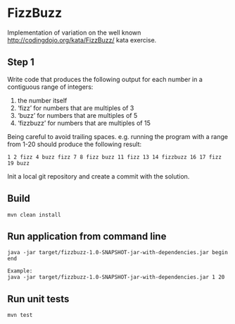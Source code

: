# FizzBuzz
Implementation of variation on the well known http://codingdojo.org/kata/FizzBuzz/ kata exercise.

## Step 1

Write code that produces the following output for each number in a contiguous range of integers:

1. the number itself
2. ‘fizz’ for numbers that are multiples of 3
3. ‘buzz’ for numbers that are multiples of 5
4. ‘fizzbuzz’ for numbers that are multiples of 15

Being careful to avoid trailing spaces.
e.g. running the program with a range from 1-20 should produce the following result:
```
1 2 fizz 4 buzz fizz 7 8 fizz buzz 11 fizz 13 14 fizzbuzz 16 17 fizz 19 buzz
```

Init a local git repository and create a commit with the solution.

## Build
```
mvn clean install
```
## Run application from command line
```
java -jar target/fizzbuzz-1.0-SNAPSHOT-jar-with-dependencies.jar begin end

Example:
java -jar target/fizzbuzz-1.0-SNAPSHOT-jar-with-dependencies.jar 1 20
```

## Run unit tests
```
mvn test
```
